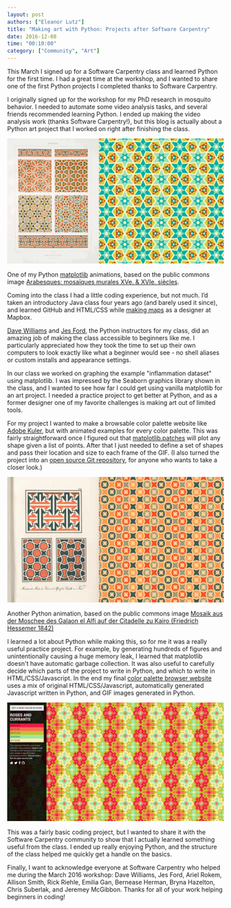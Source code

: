 ```yaml
---
layout: post
authors: ["Eleanor Lutz"]
title: "Making art with Python: Projects after Software Carpentry"
date: 2016-12-08
time: "00:10:00"
category: ["Community", "Art"]
---
```


This March I signed up for a Software Carpentry class and learned Python for the first time. I had a great time at the workshop, and I wanted to share one of the first Python projects I completed thanks to Software Carpentry. 

I originally signed up for the workshop for my PhD research in mosquito behavior. I needed to automate some video analysis tasks, and several friends recommended learning Python. I ended up making the video analysis work (thanks Software Carpentry!), but this blog is actually about a Python art project that I worked on right after finishing the class.

![](/files/2016/12/art2.gif)

One of my Python [matplotlib](http://matplotlib.org/) animations, based on the public commons image [Arabesques: mosaïques murales XVe. & XVIe. siècles](http://digitalcollections.nypl.org/items/510d47d9-665a-a3d9-e040-e00a18064a99).

Coming into the class I had a little coding experience, but not much. I’d taken an introductory Java class four years ago (and barely used it since), and learned GitHub and HTML/CSS while [making maps](http://a.tiles.mapbox.com/v3/eleanor.ipncow29/page.html#16/48.8656/2.3170) as a designer at Mapbox.

[Dave Williams](http://www.charlesdavidwilliams.com/) and [Jes Ford](http://jesford.github.io/), the Python instructors for my class, did an amazing job of making the class accessible to beginners like me. I particularly appreciated how they took the time to set up their own computers to look exactly like what a beginner would see - no shell aliases or custom installs and appearance settings. 

In our class we worked on graphing the example "inflammation dataset" using matplotlib. I was impressed by the Seaborn graphics library shown in the class, and I wanted to see how far I could get using vanilla matplotlib for an art project. I needed a practice project to get better at Python, and as a former designer one of my favorite challenges is making art out of limited tools. 

For my project I wanted to make a browsable color palette website like [Adobe Kuler](https://color.adobe.com/explore/most-popular/?time=all), but with animated examples for every color palette. This was fairly straightforward once I figured out that [matplotlib.patches](http://matplotlib.org/api/patches_api.html) will plot any shape given a list of points. After that I just needed to define a set of shapes and pass their location and size to each frame of the GIF. (I also turned the project into an [open source Git repository](https://github.com/TabletopWhale/AnimatedPythonPatterns), for anyone who wants to take a closer look.)

![](/files/2016/12/art0.gif)

Another Python animation, based on the public commons image [Mosaik aus der Moschee des Galaon el Alfi auf der Citadelle zu Kairo (Friedrich Hessemer 1842)](http://digitalcollections.nypl.org/items/510d47d9-6923-a3d9-e040-e00a18064a99)

I learned a lot about Python while making this, so for me it was a really useful practice project. For example, by generating hundreds of figures and unintentionally causing a huge memory leak, I learned that matplotlib doesn't have automatic garbage collection. It was also useful to carefully decide which parts of the project to write in Python, and which to write in HTML/CSS/Javascript. In the end my final [color palette browser website](http://tabletopwhale.com/colorpalette.html) uses a mix of original HTML/CSS/Javascript, automatically generated Javascript written in Python, and GIF images generated in Python. 

![](/files/2016/12/art1.jpg)

This was a fairly basic coding project, but I wanted to share it with the Software Carpentry community to show that I actually learned something useful from the class. I ended up really enjoying Python, and the structure of the class helped me quickly get a handle on the basics. 

Finally, I want to acknowledge everyone at Software Carpentry who helped me during the March 2016 workshop: Dave Williams, Jes Ford, Ariel Rokem, Allison Smith, Rick Riehle, Emilia Gan, Bernease Herman, Bryna Hazelton, Chris Suberlak, and Jeremey McGibbon. Thanks for all of your work helping beginners in coding!
